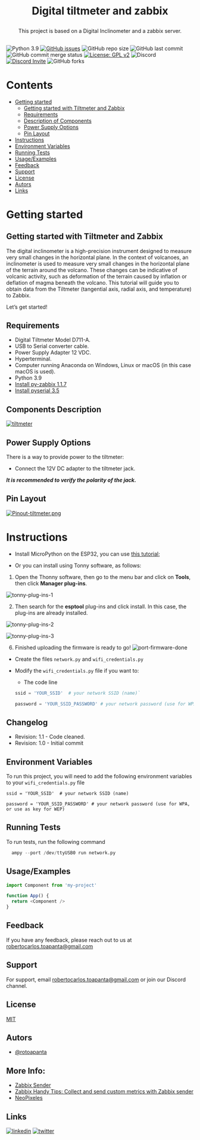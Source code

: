# <p align="center">Digital tiltmeter and zabbix 

<p align="center">This project is based on a Digital Inclinometer and a zabbix server.</p>

##

![Python 3.9](https://img.shields.io/badge/Python-3.9-blue.svg)
[![GitHub issues](https://img.shields.io/github/issues/rotoapanta/digital_tiltmeter_zabbix
)](https://github.com/rotoapanta/digital_tiltmeter_zabbix/issues)
![GitHub repo size](https://img.shields.io/github/repo-size/rotoapanta/digital_tiltmeter_zabbix
)
![GitHub last commit](https://img.shields.io/github/last-commit/rotoapanta/digital_tiltmeter_zabbix
)
![GitHub commit merge status](https://img.shields.io/github/commit-status/rotoapanta/prueba2/main/6a500cc65d)
[![License: GPL v2](https://img.shields.io/badge/License-GPL%20v2-blue.svg)](https://www.gnu.org/licenses/gpl-2.0)
![Discord](https://img.shields.io/discord/996422496842694726)
[![Discord Invite](https://img.shields.io/badge/discord-join%20now-green)](https://discord.gg/pSAp2qXe)
![GitHub forks](https://img.shields.io/github/forks/rotoapanta/ESP32-Blinking-RGB-Led?style=social)

# Contents

  * [Getting started](#getting-started)
    * [Getting started with Tiltmeter and Zabbix](#getting-started-with-tiltmeter-and-zabbix)
    * [Requirements](#requirements)
    * [Description of Components](#description-of-components)
    * [Power Supply Options](#power-supply-options)
    * [Pin Layout](#pin-layout)
  * [Instructions](#instructions)
  * [Environment Variables](#environment-variables)
  * [Running Tests](#running-tests)
  * [Usage/Examples](#usage-examples)
  * [Feedback](#feedback)
  * [Support](#support)
  * [License](#license)
  * [Autors](#autors)
  * [Links](#links)

# Getting started

## Getting started with Tiltmeter and Zabbix

The digital inclinometer is a high-precision instrument designed to measure very small changes in the horizontal plane. In the context of volcanoes, an inclinometer is used to measure very small changes in the horizontal plane of the terrain around the volcano. These changes can be indicative of volcanic activity, such as deformation of the terrain caused by inflation or deflation of magma beneath the volcano. This tutorial will guide you to obtain data from the Tiltmeter (tangential axis, radial axis, and temperature) to Zabbix.

Let’s get started!
 
## Requirements

  * Digital Tiltmeter Model D711-A.
  * USB to Serial converter cable.
  * Power Supply Adapter 12 VDC.
  * Hyperterminal.
  * Computer running Anaconda on Windows, Linux or macOS (in this case macOS is used).
  * Python 3.9
  * [Install py-zabbix 1.1.7](https://pypi.org/project/pyzabbix/)
  * [Install pyserial 3.5](https://pypi.org/project/pyserial/)

## Components Description

[![tiltmeter](https://i.postimg.cc/C58R1Dx6/29986-15905531.jpg)](https://postimg.cc/rR8VZDWS "Tiltmeter D711-A")

## Power Supply Options

There is a way to provide power to the tiltmeter:

  * Connect the 12V DC adapter to the tiltmeter jack.

**_It is recommended to verify the polarity of the jack._**

## Pin Layout
[![Pinout-tiltmeter.png](https://i.postimg.cc/cL0jLmyk/Pinout-tiltmeter.png)](https://postimg.cc/N5CbNR0R)

# Instructions

* Install MicroPython on the ESP32, you can use [this tutorial](https://lemariva.com/blog/2017/10/micropython-getting-started);

* Or you can install using Tonny software, as follows:

1. Open the Thonny software, then go to the menu bar and click on **Tools**, then click **Manager plug-ins**.

![tonny-plug-ins-1](https://user-images.githubusercontent.com/16738424/193680097-2df312a8-6a18-45f4-b775-6c25d1d514ab.png)

2. Then search for the **esptool** plug-ins and click install. In this case, the plug-ins are already installed.

![tonny-plug-ins-2](https://user-images.githubusercontent.com/16738424/193679929-40adef10-f0d5-4b5e-a58a-1a5f99f80b8f.png)

![tonny-plug-ins-3](https://user-images.githubusercontent.com/16738424/193679194-e8c67aca-759b-40c7-ab71-3dfb24780163.png)


6. Finished uploading the firmware is ready to go!
![port-firmware-done](https://user-images.githubusercontent.com/16738424/194117896-ecffe4a5-b5f3-44dd-9f22-7ba7b48ac3dd.png)

* Create the files `network.py` and `wifi_credentials.py`

* Modify the `wifi_credentials.py` file if you want to:
  * The code line
  ```python
  ssid = 'YOUR_SSID'  # your network SSID (name)`

  password = 'YOUR_SSID_PASSWORD' # your network password (use for WPA, or use as key for WEP)
  ```

## Changelog

* Revision: 1.1 - Code cleaned.
* Revision: 1.0 - Initial commit

## Environment Variables

To run this project, you will need to add the following environment variables to your `wifi_credentials.py` file

`ssid = 'YOUR_SSID'  # your network SSID (name)`

`password = 'YOUR_SSID_PASSWORD' # your network password (use for WPA, or use as key for WEP)`

## Running Tests

To run tests, run the following command

```python
  ampy --port /dev/ttyUSB0 run network.py
```

## Usage/Examples

```javascript
import Component from 'my-project'

function App() {
  return <Component />
}
```

## Feedback

If you have any feedback, please reach out to us at robertocarlos.toapanta@gmail.com

## Support

For support, email robertocarlos.toapanta@gmail.com or join our Discord channel.

## License

[MIT](https://choosealicense.com/licenses/mit/)

## Autors
- [@rotoapanta](https://github.com/rotoapanta)

More Info:
---------
* [Zabbix Sender](https://www.zabbix.com/documentation/4.0/en/manual/concepts/sender)
* [Zabbix Handy Tips: Collect and send custom metrics with Zabbix sender](https://www.youtube.com/watch?v=AWJgEHLOHe0)
* [NeoPixeles](https://learn.adafruit.com/esenciales-para-circuitpython/neopixeles-circuitpython)

## Links
[![linkedin](https://img.shields.io/badge/linkedin-0A66C2?style=for-the-badge&logo=linkedin&logoColor=white)](https://www.linkedin.com/in/roberto-carlos-toapanta-g/)
[![twitter](https://img.shields.io/badge/twitter-1DA1F2?style=for-the-badge&logo=twitter&logoColor=white)](https://twitter.com/rotoapanta)
